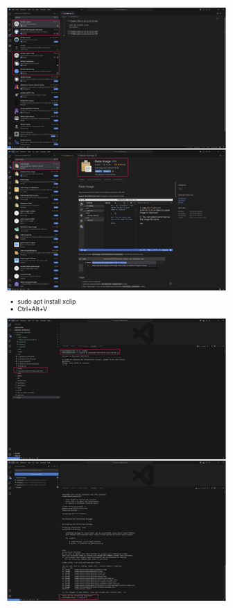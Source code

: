 
![](images/2023-12-10-16-50-08.png)
![](images/2023-12-10-15-55-55.png)

- sudo apt install xclip
- Ctrl+Alt+V

![](images/2023-12-10-16-31-12.png)
![](images/2023-12-10-16-33-51.png)
